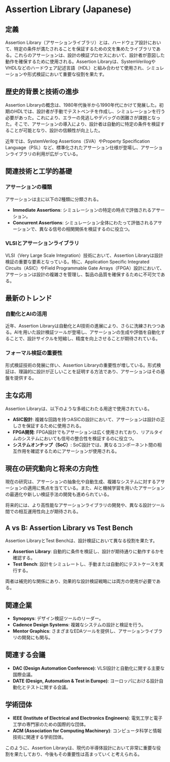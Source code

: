 # Assertion Library (Japanese)

## 定義

Assertion Library（アサーションライブラリ）とは、ハードウェア設計において、特定の条件が満たされることを保証するための文を集めたライブラリである。これらのアサーションは、設計の検証プロセスにおいて、設計者が意図した動作を確保するために使用される。Assertion Libraryは、SystemVerilogやVHDLなどのハードウェア記述言語（HDL）と組み合わせて使用され、シミュレーションや形式検証において重要な役割を果たす。

## 歴史的背景と技術の進歩

Assertion Libraryの概念は、1980年代後半から1990年代にかけて発展した。初期のHDLでは、設計者が手動でテストベンチを作成し、シミュレーションを行う必要があった。これにより、エラーの見逃しやデバッグの困難さが課題となった。そこで、アサーションの導入により、設計者は自動的に特定の条件を検証することが可能となり、設計の信頼性が向上した。

近年では、SystemVerilog Assertions（SVA）やProperty Specification Language（PSL）など、標準化されたアサーション仕様が登場し、アサーションライブラリの利用が広がっている。

## 関連技術と工学的基礎

### アサーションの種類

アサーションは主に以下の2種類に分類される。

- **Immediate Assertions**: シミュレーションの特定の時点で評価されるアサーション。
- **Concurrent Assertions**: シミュレーション全体にわたって評価されるアサーションで、異なる信号の相関関係を検証するのに役立つ。

### VLSIとアサーションライブラリ

VLSI（Very Large Scale Integration）技術において、Assertion Libraryは設計検証の重要な要素となっている。特に、Application Specific Integrated Circuits（ASIC）やField Programmable Gate Arrays（FPGA）設計において、アサーションは設計の複雑さを管理し、製品の品質を確保するために不可欠である。

## 最新のトレンド

### 自動化とAIの活用

近年、Assertion Libraryは自動化とAI技術の進展により、さらに洗練されつつある。AIを用いた設計検証ツールが登場し、アサーションの生成や評価を自動化することで、設計サイクルを短縮し、精度を向上させることが期待されている。

### フォーマル検証の重要性

形式検証技術の発展に伴い、Assertion Libraryの重要性が増している。形式検証は、理論的に設計が正しいことを証明する方法であり、アサーションはその基盤を提供する。

## 主な応用

Assertion Libraryは、以下のような多岐にわたる用途で使用されている。

- **ASIC設計**: 複雑な回路を持つASICの設計において、アサーションは設計の正しさを保証するために使用される。
- **FPGA開発**: FPGA設計でもアサーションは広く使用されており、リアルタイムのシステムにおいても信号の整合性を検証するのに役立つ。
- **システムオンチップ（SoC）**: SoC設計では、異なるコンポーネント間の相互作用を確認するためにアサーションが使用される。

## 現在の研究動向と将来の方向性

現在の研究は、アサーションの抽象化や自動生成、複雑なシステムに対するアサーションの適用に焦点を当てている。また、AIと機械学習を用いたアサーションの最適化や新しい検証手法の開発も進められている。

将来的には、より高性能なアサーションライブラリの開発や、異なる設計ツール間での相互運用性向上が期待される。

## A vs B: Assertion Library vs Test Bench

Assertion LibraryとTest Benchは、設計検証において異なる役割を果たす。

- **Assertion Library**: 自動的に条件を検証し、設計が期待通りに動作するかを確認する。
- **Test Bench**: 設計をシミュレートし、手動または自動的にテストケースを実行する。

両者は補完的な関係にあり、効果的な設計検証戦略には両方の使用が必要である。

## 関連企業

- **Synopsys**: デザイン検証ツールのリーダー。
- **Cadence Design Systems**: 複雑なシステムの設計と検証を行う。
- **Mentor Graphics**: さまざまなEDAツールを提供し、アサーションライブラリの開発にも関与。

## 関連する会議

- **DAC (Design Automation Conference)**: VLSI設計と自動化に関する主要な国際会議。
- **DATE (Design, Automation & Test in Europe)**: ヨーロッパにおける設計自動化とテストに関する会議。

## 学術団体

- **IEEE (Institute of Electrical and Electronics Engineers)**: 電気工学と電子工学の専門家のための国際的な団体。
- **ACM (Association for Computing Machinery)**: コンピュータ科学と情報技術に関連する学術団体。 

このように、Assertion Libraryは、現代の半導体設計において非常に重要な役割を果たしており、今後もその重要性は高まっていくと考えられる。